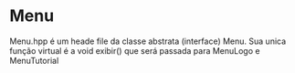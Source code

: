 # Menu
Menu.hpp é um heade file da classe abstrata (interface) Menu.
Sua unica função virtual é a void exibir() que será passada para MenuLogo e MenuTutorial
